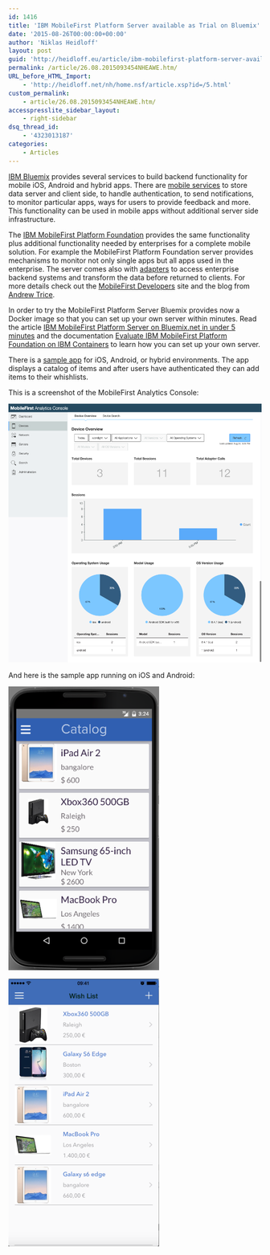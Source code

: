 ```yaml
---
id: 1416
title: 'IBM MobileFirst Platform Server available as Trial on Bluemix'
date: '2015-08-26T00:00:00+00:00'
author: 'Niklas Heidloff'
layout: post
guid: 'http://heidloff.eu/article/ibm-mobilefirst-platform-server-available-as-trial-on-bluemix/'
permalink: /article/26.08.2015093454NHEAWE.htm/
URL_before_HTML_Import:
    - 'http://heidloff.net/nh/home.nsf/article.xsp?id=/5.html'
custom_permalink:
    - article/26.08.2015093454NHEAWE.htm/
accesspresslite_sidebar_layout:
    - right-sidebar
dsq_thread_id:
    - '4323013187'
categories:
    - Articles
---
```


 [IBM Bluemix](https://bluemix.net/) provides several services to build backend functionality for mobile iOS, Android and hybrid apps. There are [mobile services](https://console.ng.bluemix.net/solutions/mobilefirst) to store data server and client side, to handle authentication, to send notifications, to monitor particular apps, ways for users to provide feedback and more. This functionality can be used in mobile apps without additional server side infrastructure.

 The [IBM MobileFirst Platform Foundation](https://developer.ibm.com/mobilefirstplatform/) provides the same functionality plus additional functionality needed by enterprises for a complete mobile solution. For example the MobileFirst Platform Foundation server provides mechanisms to monitor not only single apps but all apps used in the enterprise. The server comes also with [adapters](https://developer.ibm.com/mobilefirstplatform/documentation/getting-started-6-3/server-side-development/adapter-framework-overview/) to access enterprise backend systems and transform the data before returned to clients. For more details check out the [MobileFirst Developers](https://developer.ibm.com/mobilefirstplatform/) site and the blog from [Andrew Trice](http://www.tricedesigns.com/).

 In order to try the MobileFirst Platform Server Bluemix provides now a Docker image so that you can set up your own server within minutes. Read the article [IBM MobileFirst Platform Server on Bluemix.net in under 5 minutes](https://developer.ibm.com/mobilefirstplatform/2015/08/14/ibm-mobilefirst-platform-server-bluemix-net-5-minutes/) and the documentation [Evaluate IBM MobileFirst Platform Foundation on IBM Containers](https://developer.ibm.com/mobilefirstplatform/documentation/getting-started-7-1/bluemix/evaluate-foundation-on-bluemix/) to learn how you can set up your own server.

 There is a [sample app](https://developer.ibm.com/mobilefirstplatform/documentation/getting-started-7-1/bluemix/foundation-on-bluemix-sample-app/) for iOS, Android, or hybrid environments. The app displays a catalog of items and after users have authenticated they can add items to their whishlists.

 This is a screenshot of the MobileFirst Analytics Console:

![image](/assets/img/2015/08/mobilefirstdocker1.png)

 And here is the sample app running on iOS and Android:

![image](/assets/img/2015/08/mobilefirstdocker2.png)

![image](/assets/img/2015/08/mobilefirstdocker3.png)